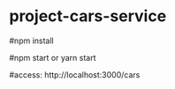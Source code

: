 # project-cars-service

#npm install

#npm start or yarn start

#access: http://localhost:3000/cars
